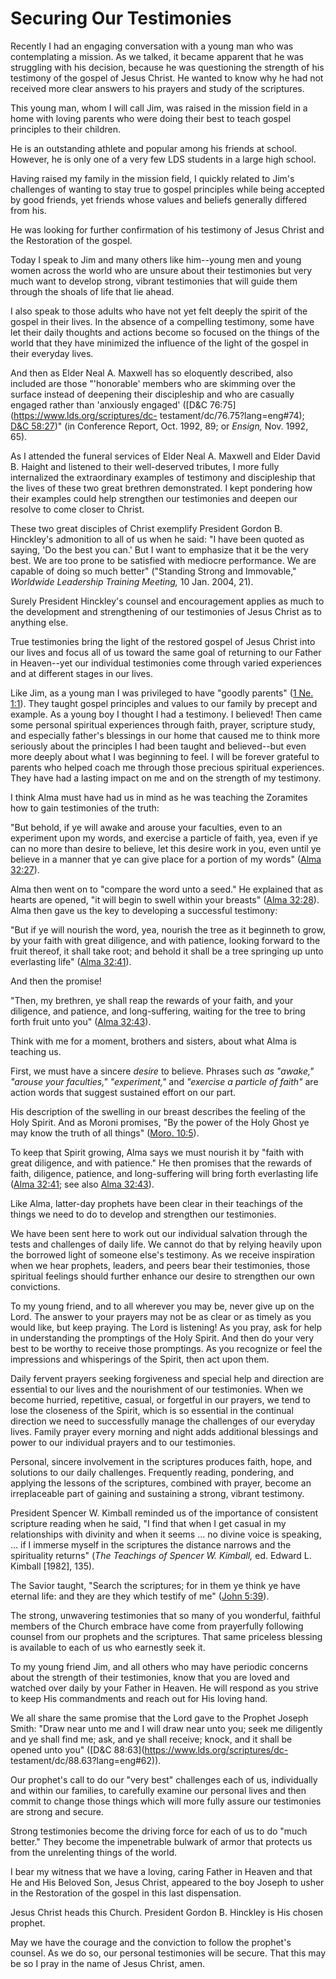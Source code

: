 # Securing Our Testimonies

Recently I had an engaging conversation with a young man who was contemplating
a mission. As we talked, it became apparent that he was struggling with his
decision, because he was questioning the strength of his testimony of the
gospel of Jesus Christ. He wanted to know why he had not received more clear
answers to his prayers and study of the scriptures.

This young man, whom I will call Jim, was raised in the mission field in a
home with loving parents who were doing their best to teach gospel principles
to their children.

He is an outstanding athlete and popular among his friends at school. However,
he is only one of a very few LDS students in a large high school.

Having raised my family in the mission field, I quickly related to Jim's
challenges of wanting to stay true to gospel principles while being accepted
by good friends, yet friends whose values and beliefs generally differed from
his.

He was looking for further confirmation of his testimony of Jesus Christ and
the Restoration of the gospel.

Today I speak to Jim and many others like him--young men and young women
across the world who are unsure about their testimonies but very much want to
develop strong, vibrant testimonies that will guide them through the shoals of
life that lie ahead.

I also speak to those adults who have not yet felt deeply the spirit of the
gospel in their lives. In the absence of a compelling testimony, some have let
their daily thoughts and actions become so focused on the things of the world
that they have minimized the influence of the light of the gospel in their
everyday lives.

And then as Elder Neal A. Maxwell has so eloquently described, also included
are those "'honorable' members who are skimming over the surface instead of
deepening their discipleship and who are casually engaged rather than
'anxiously engaged' ([D&amp;C 76:75](https://www.lds.org/scriptures/dc-
testament/dc/76.75?lang=eng#74); [D&amp;C
58:27](https://www.lds.org/scriptures/dc-testament/dc/58.27?lang=eng#26))" (in
Conference Report, Oct. 1992, 89; or _Ensign,_ Nov. 1992, 65).

As I attended the funeral services of Elder Neal A. Maxwell and Elder David B.
Haight and listened to their well-deserved tributes, I more fully internalized
the extraordinary examples of testimony and discipleship that the lives of
these two great brethren demonstrated. I kept pondering how their examples
could help strengthen our testimonies and deepen our resolve to come closer to
Christ.

These two great disciples of Christ exemplify President Gordon B. Hinckley's
admonition to all of us when he said: "I have been quoted as saying, 'Do the
best you can.' But I want to emphasize that it be the very best. We are too
prone to be satisfied with mediocre performance. We are capable of doing so
much better" ("Standing Strong and Immovable," _Worldwide Leadership Training
Meeting,_ 10 Jan. 2004, 21).

Surely President Hinckley's counsel and encouragement applies as much to the
development and strengthening of our testimonies of Jesus Christ as to
anything else.

True testimonies bring the light of the restored gospel of Jesus Christ into
our lives and focus all of us toward the same goal of returning to our Father
in Heaven--yet our individual testimonies come through varied experiences and
at different stages in our lives.

Like Jim, as a young man I was privileged to have "goodly parents" ([1 Ne.
1:1](https://www.lds.org/scriptures/bofm/1-ne/1.1?lang=eng#0)). They taught
gospel principles and values to our family by precept and example. As a young
boy I thought I had a testimony. I believed! Then came some personal spiritual
experiences through faith, prayer, scripture study, and especially father's
blessings in our home that caused me to think more seriously about the
principles I had been taught and believed--but even more deeply about what I
was beginning to feel. I will be forever grateful to parents who helped coach
me through those precious spiritual experiences. They have had a lasting
impact on me and on the strength of my testimony.

I think Alma must have had us in mind as he was teaching the Zoramites how to
gain testimonies of the truth:

"But behold, if ye will awake and arouse your faculties, even to an experiment
upon my words, and exercise a particle of faith, yea, even if ye can no more
than desire to believe, let this desire work in you, even until ye believe in
a manner that ye can give place for a portion of my words" ([Alma
32:27](https://www.lds.org/scriptures/bofm/alma/32.27?lang=eng#26)).

Alma then went on to "compare the word unto a seed." He explained that as
hearts are opened, "it will begin to swell within your breasts" ([Alma
32:28](https://www.lds.org/scriptures/bofm/alma/32.28?lang=eng#27)). Alma then
gave us the key to developing a successful testimony:

"But if ye will nourish the word, yea, nourish the tree as it beginneth to
grow, by your faith with great diligence, and with patience, looking forward
to the fruit thereof, it shall take root; and behold it shall be a tree
springing up unto everlasting life" ([Alma
32:41](https://www.lds.org/scriptures/bofm/alma/32.41?lang=eng#40)).

And then the promise!

"Then, my brethren, ye shall reap the rewards of your faith, and your
diligence, and patience, and long-suffering, waiting for the tree to bring
forth fruit unto you" ([Alma
32:43](https://www.lds.org/scriptures/bofm/alma/32.43?lang=eng#42)).

Think with me for a moment, brothers and sisters, about what Alma is teaching
us.

First, we must have a sincere _desire_ to believe. Phrases such _as "awake,"
"arouse your faculties," "experiment,"_ and _"exercise a particle of faith"_
are action words that suggest sustained effort on our part.

His description of the swelling in our breast describes the feeling of the
Holy Spirit. And as Moroni promises, "By the power of the Holy Ghost ye may
know the truth of all things" ([Moro.
10:5](https://www.lds.org/scriptures/bofm/moro/10.5?lang=eng#4)).

To keep that Spirit growing, Alma says we must nourish it by "faith with great
diligence, and with patience." He then promises that the rewards of faith,
diligence, patience, and long-suffering will bring forth everlasting life
([Alma 32:41](https://www.lds.org/scriptures/bofm/alma/32.41?lang=eng#40); see
also [Alma
32:43](https://www.lds.org/scriptures/bofm/alma/32.43?lang=eng#42)).

Like Alma, latter-day prophets have been clear in their teachings of the
things we need to do to develop and strengthen our testimonies.

We have been sent here to work out our individual salvation through the tests
and challenges of daily life. We cannot do that by relying heavily upon the
borrowed light of someone else's testimony. As we receive inspiration when we
hear prophets, leaders, and peers bear their testimonies, those spiritual
feelings should further enhance our desire to strengthen our own convictions.

To my young friend, and to all wherever you may be, never give up on the Lord.
The answer to your prayers may not be as clear or as timely as you would like,
but keep praying. The Lord is listening! As you pray, ask for help in
understanding the promptings of the Holy Spirit. And then do your very best to
be worthy to receive those promptings. As you recognize or feel the
impressions and whisperings of the Spirit, then act upon them.

Daily fervent prayers seeking forgiveness and special help and direction are
essential to our lives and the nourishment of our testimonies. When we become
hurried, repetitive, casual, or forgetful in our prayers, we tend to lose the
closeness of the Spirit, which is so essential in the continual direction we
need to successfully manage the challenges of our everyday lives. Family
prayer every morning and night adds additional blessings and power to our
individual prayers and to our testimonies.

Personal, sincere involvement in the scriptures produces faith, hope, and
solutions to our daily challenges. Frequently reading, pondering, and applying
the lessons of the scriptures, combined with prayer, become an irreplaceable
part of gaining and sustaining a strong, vibrant testimony.

President Spencer W. Kimball reminded us of the importance of consistent
scripture reading when he said, "I find that when I get casual in my
relationships with divinity and when it seems ... no divine voice is speaking, ...
if I immerse myself in the scriptures the distance narrows and the
spirituality returns" (_The Teachings of Spencer W. Kimball,_ ed. Edward L.
Kimball [1982], 135).

The Savior taught, "Search the scriptures; for in them ye think ye have
eternal life: and they are they which testify of me" ([John
5:39](https://www.lds.org/scriptures/nt/john/5.39?lang=eng#38)).

The strong, unwavering testimonies that so many of you wonderful, faithful
members of the Church embrace have come from prayerfully following counsel
from our prophets and the scriptures. That same priceless blessing is
available to each of us who earnestly seek it.

To my young friend Jim, and all others who may have periodic concerns about
the strength of their testimonies, know that you are loved and watched over
daily by your Father in Heaven. He will respond as you strive to keep His
commandments and reach out for His loving hand.

We all share the same promise that the Lord gave to the Prophet Joseph Smith:
"Draw near unto me and I will draw near unto you; seek me diligently and ye
shall find me; ask, and ye shall receive; knock, and it shall be opened unto
you" ([D&amp;C 88:63](https://www.lds.org/scriptures/dc-
testament/dc/88.63?lang=eng#62)).

Our prophet's call to do our "very best" challenges each of us, individually
and within our families, to carefully examine our personal lives and then
commit to change those things which will more fully assure our testimonies are
strong and secure.

Strong testimonies become the driving force for each of us to do "much
better." They become the impenetrable bulwark of armor that protects us from
the unrelenting things of the world.

I bear my witness that we have a loving, caring Father in Heaven and that He
and His Beloved Son, Jesus Christ, appeared to the boy Joseph to usher in the
Restoration of the gospel in this last dispensation.

Jesus Christ heads this Church. President Gordon B. Hinckley is His chosen
prophet.

May we have the courage and the conviction to follow the prophet's counsel. As
we do so, our personal testimonies will be secure. That this may be so I pray
in the name of Jesus Christ, amen.

